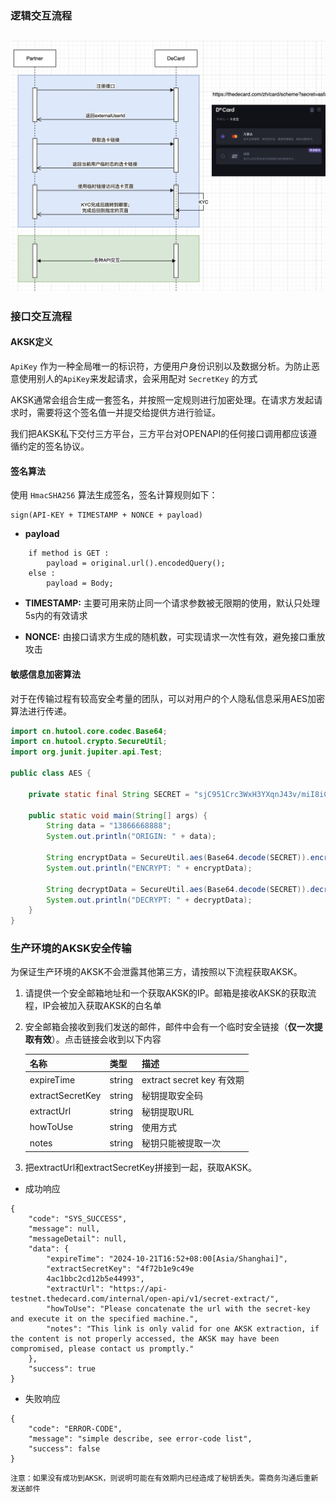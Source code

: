 ### 逻辑交互流程
![](../images/flow.png)
---

### 接口交互流程

#### AKSK定义
`ApiKey` 作为一种全局唯一的标识符，方便用户身份识别以及数据分析。为防止恶意使用别人的`ApiKey`来发起请求，会采用配对 `SecretKey` 的方式

AKSK通常会组合生成一套签名，并按照一定规则进行加密处理。在请求方发起请求时，需要将这个签名值一并提交给提供方进行验证。 

我们把AKSK私下交付三方平台，三方平台对OPENAPI的任何接口调用都应该遵循约定的签名协议。

#### 签名算法
使用 `HmacSHA256` 算法生成签名，签名计算规则如下：
```
sign(API-KEY + TIMESTAMP + NONCE + payload)
```

- **payload**
```
    if method is GET : 
        payload = original.url().encodedQuery();
    else :
        payload = Body;
```

- **TIMESTAMP:** 主要可用来防止同一个请求参数被无限期的使用，默认只处理5s内的有效请求

- **NONCE:** 由接口请求方生成的随机数，可实现请求一次性有效，避免接口重放攻击




#### 敏感信息加密算法
对于在传输过程有较高安全考量的团队，可以对用户的个人隐私信息采用AES加密算法进行传递。

```java
import cn.hutool.core.codec.Base64;
import cn.hutool.crypto.SecureUtil;
import org.junit.jupiter.api.Test;

public class AES {

    private static final String SECRET = "sjC951Crc3WxH3YXqnJ43v/miI8iCan2iQbK7Km0w1s=";
    
    public static void main(String[] args) {
        String data = "13866668888";
        System.out.println("ORIGIN: " + data);

        String encryptData = SecureUtil.aes(Base64.decode(SECRET)).encryptBase64(data);
        System.out.println("ENCRYPT: " + encryptData);

        String decryptData = SecureUtil.aes(Base64.decode(SECRET)).decryptStr(encryptData);
        System.out.println("DECRYPT: " + decryptData);
    }
}
```

### 生产环境的AKSK安全传输
为保证生产环境的AKSK不会泄露其他第三方，请按照以下流程获取AKSK。
1. 请提供一个安全邮箱地址和一个获取AKSK的IP。邮箱是接收AKSK的获取流程，IP会被加入获取AKSK的白名单
2. 安全邮箱会接收到我们发送的邮件，邮件中会有一个临时安全链接（**仅一次提取有效**）。点击链接会收到以下内容

    | 名称              | 类型   | 描述                 |
    |-----------------|------|--------------------|
    | expireTime      | string | extract secret key 有效期 |
    | extractSecretKey | string | 秘钥提取安全码            |
    | extractUrl      | string | 秘钥提取URL            |
    | howToUse        | string | 使用方式               |
    | notes           | string | 秘钥只能被提取一次          |
3. 把extractUrl和extractSecretKey拼接到一起，获取AKSK。

- 成功响应
```
{
    "code": "SYS_SUCCESS",
    "message": null,
    "messageDetail": null,
    "data": {
        "expireTime": "2024-10-21T16:52+08:00[Asia/Shanghai]",
        "extractSecretKey": "4f72b1e9c49e
        4ac1bbc2cd12b5e44993",
        "extractUrl": "https://api-testnet.thedecard.com/internal/open-api/v1/secret-extract/",
        "howToUse": "Please concatenate the url with the secret-key and execute it on the specified machine.",
        "notes": "This link is only valid for one AKSK extraction, if the content is not properly accessed, the AKSK may have been compromised, please contact us promptly."
    },
    "success": true
}
```
- 失败响应
```
{
    "code": "ERROR-CODE",
    "message": "simple describe, see error-code list",
    "success": false
}
```

```angular2html
注意：如果没有成功到AKSK，则说明可能在有效期内已经造成了秘钥丢失。需商务沟通后重新发送邮件
```